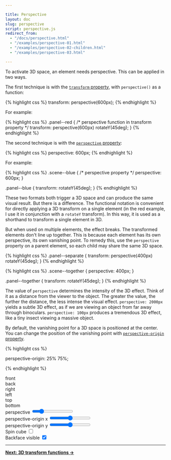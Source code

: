 ```yaml
---

title: Perspective
layout: doc
slug: perspective
script: perspective.js
redirect_from:
  - "/docs/perspective.html"
  - "/examples/perspective-01.html"
  - "/examples/perspective-02-children.html"
  - "/examples/perspective-03.html"

---
```



To activate 3D space, an element needs perspective.  This can be applied in two ways.

The first technique is with the [`transform` property](https://developer.mozilla.org/en-US/docs/Web/CSS/transform), with `perspective()` as a function:


{% highlight css %}
transform: perspective(600px);
{% endhighlight %}

For example:

{% highlight css %}
.panel--red {
  /* perspective function in transform property */
  transform: perspective(600px) rotateY(45deg);
}
{% endhighlight %}

<div class="scene scene--set-persp">
  <div class="set-persp-panel set-persp-panel--red"></div>
</div>

The second technique is with the [`perspective` property](https://developer.mozilla.org/en-US/docs/Web/CSS/perspective):

{% highlight css %}
perspective: 600px;
{% endhighlight %}

For example:

{% highlight css %}
.scene--blue {
  /* perspective property */
  perspective: 600px;
}

.panel--blue {
  transform: rotateY(45deg);
}
{% endhighlight %}

<div class="scene scene--set-persp scene--set-persp--blue">
  <div class="set-persp-panel set-persp-panel--blue"></div>
</div>

These two formats both trigger a 3D space and can produce the same visual result. But there is a difference. The functional notation is convenient for directly applying a 3D transform on a single element (in the red example, I use it in conjunction with a `rotateY` transform). In this way, it is used as a shorthand to transform a single element in 3D.

But when used on multiple elements, the effect breaks. The transformed elements don't line up together. This is because each element has its own perspective, its own vanishing point. To remedy this, use the `perspective` property on a parent element, so each child may share the same 3D space.

{% highlight css %}
.panel--separate {
  transform: perspective(400px) rotateY(45deg);
}
{% endhighlight %}

<div class="scene scene--persp-children">
  <div class="persp-children-panel persp-children-panel--separate"></div>
  <div class="persp-children-panel persp-children-panel--separate"></div>
  <div class="persp-children-panel persp-children-panel--separate"></div>
  <div class="persp-children-panel persp-children-panel--separate"></div>
  <div class="persp-children-panel persp-children-panel--separate"></div>
  <div class="persp-children-panel persp-children-panel--separate"></div>
  <div class="persp-children-panel persp-children-panel--separate"></div>
  <div class="persp-children-panel persp-children-panel--separate"></div>
  <div class="persp-children-panel persp-children-panel--separate"></div>
</div>

{% highlight css %}
.scene--together {
  perspective: 400px;
}

.panel--together {
  transform: rotateY(45deg);
}
{% endhighlight %}

<div class="scene scene--persp-children scene--persp-children--together">
  <div class="persp-children-panel persp-children-panel--together"></div>
  <div class="persp-children-panel persp-children-panel--together"></div>
  <div class="persp-children-panel persp-children-panel--together"></div>
  <div class="persp-children-panel persp-children-panel--together"></div>
  <div class="persp-children-panel persp-children-panel--together"></div>
  <div class="persp-children-panel persp-children-panel--together"></div>
  <div class="persp-children-panel persp-children-panel--together"></div>
  <div class="persp-children-panel persp-children-panel--together"></div>
  <div class="persp-children-panel persp-children-panel--together"></div>
</div>

The value of `perspective` determines the intensity of the 3D effect. Think of it as a distance from the viewer to the object. The greater the value, the further the distance, the less intense the visual effect. `perspective: 2000px` yields a subtle 3D effect, as if we are viewing an object from far away through binoculars. `perspective: 100px` produces a tremendous 3D effect, like a tiny insect viewing a massive object.

By default, the vanishing point for a 3D space is positioned at the center. You can change the position of the vanishing point with [`perspective-origin` property](https://developer.mozilla.org/en-US/docs/Web/CSS/perspective-origin).

{% highlight css %}

perspective-origin: 25% 75%;

{% endhighlight %}

<div class="demo demo--persp-cube">
  <div class="scene scene--cube scene--persp-cube">
    <div class="cube is-spinning is-backface-visible">
      <div class="cube__face cube__face--front">front</div>
      <div class="cube__face cube__face--back">back</div>
      <div class="cube__face cube__face--right">right</div>
      <div class="cube__face cube__face--left">left</div>
      <div class="cube__face cube__face--top">top</div>
      <div class="cube__face cube__face--bottom">bottom</div>
    </div>
  </div>
  <div class="options">
    <div class="options__row">
      <label>
        perspective
        <input class="perspective-range" type="range" min="1" max="2000" value="400" data-units="px" />
      </label>
    </div>
    <div class="options__row">
      <label>
        perspective-origin x
        <input class="origin-x-range" type="range" min="0" max="100" value="50" data-units="%" />
      </label>
    </div>
    <div class="options__row">
      <label>
        perspective-origin y
        <input class="origin-y-range" type="range" min="0" max="100" value="50" data-units="%" />
      </label>
    </div>
    <div class="options__row">
      <label>
        Spin cube
        <input class="spin-cube-checkbox" type="checkbox" />
      </label>
    </div>
    <div class="options__row">
      <label>
        Backface visible
        <input class="backface-checkbox" type="checkbox" checked />
      </label>
    </div>
  </div>
</div>

* * *

[**Next: 3D transform functions &rarr;**](3d-transform-functions.html)
